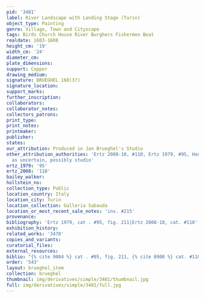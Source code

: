 ```yaml
---
pid: '3481'
label: River Landscape with Landing Stage (Turin)
object_type: Painting
genre: Village, Town and Cityscape
tags: Birds Church House River Burghers Fishermen Boat
realdate: 1603-1608
height_cm: '19'
width_cm: '24'
diameter_cm: 
plate_dimensions: 
support: Copper
drawing_medium: 
signature: BRUEGHEL 160(3?)
signature_location: 
support_marks: 
further_inscription: 
collaborators: 
collaborator_notes: 
collectors_patrons: 
print_type: 
print_notes: 
printmaker: 
publisher: 
states: 
our_attribution: Produced in Jan Brueghel's Studio
other_attribution_authorities: 'Ertz 2008-10, #110, Ertz 1979, #95, Honig database
  as uncertain, possibly studio'
ertz_1979: '95'
ertz_2008: '110'
bailey_walker: 
hollstein_no: 
collection_type: Public
location_country: Italy
location_city: Turin
location_collection: Galleria Sabauda
location_or_most_recent_sale_notes: 'inv. #215'
provenance: 
bibliography: 'Ertz 1979, cat . #95, fig. 211|Ertz 2008-10, cat. #110'
exhibition_history: 
related_works: '3478'
copies_and_variants: 
curatorial_files: 
external_resources: 
biblio: "{% cite 9004 %} cat . #95, fig. 211, {% cite 8900 %} cat. #110"
order: '543'
layout: brueghel_item
collection: brueghel
thumbnail: img/derivatives/simple/3481/thumbnail.jpg
full: img/derivatives/simple/3481/full.jpg
---
```

